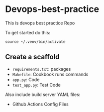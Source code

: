 # Devops-best-practice
This is devops best practice Repo

To get started do this:

`source ~/.venv/bin/activate`

## Create a scaffold

* `requirements.txt`: packages
* `Makefile`: Cookbook runs commands
* `app.py`: Code
* `test_app.py`: Test Code

Also include build server YAML files:
* Github Actions Config Files

